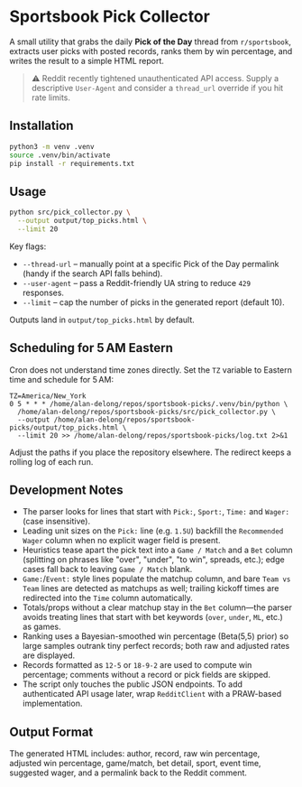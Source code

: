 # Sportsbook Pick Collector

A small utility that grabs the daily **Pick of the Day** thread from `r/sportsbook`, extracts user picks with posted records, ranks them by win percentage, and writes the result to a simple HTML report.

> ⚠️ Reddit recently tightened unauthenticated API access. Supply a descriptive `User-Agent` and consider a `thread_url` override if you hit rate limits.

## Installation

```bash
python3 -m venv .venv
source .venv/bin/activate
pip install -r requirements.txt
```

## Usage

```bash
python src/pick_collector.py \
  --output output/top_picks.html \
  --limit 20
```

Key flags:

- `--thread-url` – manually point at a specific Pick of the Day permalink (handy if the search API falls behind).
- `--user-agent` – pass a Reddit-friendly UA string to reduce `429` responses.
- `--limit` – cap the number of picks in the generated report (default 10).

Outputs land in `output/top_picks.html` by default.

## Scheduling for 5 AM Eastern

Cron does not understand time zones directly. Set the `TZ` variable to Eastern time and schedule for 5 AM:

```cron
TZ=America/New_York
0 5 * * * /home/alan-delong/repos/sportsbook-picks/.venv/bin/python \
  /home/alan-delong/repos/sportsbook-picks/src/pick_collector.py \
  --output /home/alan-delong/repos/sportsbook-picks/output/top_picks.html \
  --limit 20 >> /home/alan-delong/repos/sportsbook-picks/log.txt 2>&1
```

Adjust the paths if you place the repository elsewhere. The redirect keeps a rolling log of each run.

## Development Notes

- The parser looks for lines that start with `Pick:`, `Sport:`, `Time:` and `Wager:` (case insensitive).
- Leading unit sizes on the `Pick:` line (e.g. `1.5U`) backfill the `Recommended Wager` column when no explicit wager field is present.
- Heuristics tease apart the pick text into a `Game / Match` and a `Bet` column (splitting on phrases like "over", "under", "to win", spreads, etc.); edge cases fall back to leaving `Game / Match` blank.
- `Game:`/`Event:` style lines populate the matchup column, and bare `Team vs Team` lines are detected as matchups as well; trailing kickoff times are redirected into the `Time` column automatically.
- Totals/props without a clear matchup stay in the `Bet` column—the parser avoids treating lines that start with bet keywords (`over`, `under`, `ML`, etc.) as games.
- Ranking uses a Bayesian-smoothed win percentage (Beta(5,5) prior) so large samples outrank tiny perfect records; both raw and adjusted rates are displayed.
- Records formatted as `12-5` or `18-9-2` are used to compute win percentage; comments without a record or pick fields are skipped.
- The script only touches the public JSON endpoints. To add authenticated API usage later, wrap `RedditClient` with a PRAW-based implementation.

## Output Format

The generated HTML includes: author, record, raw win percentage, adjusted win percentage, game/match, bet detail, sport, event time, suggested wager, and a permalink back to the Reddit comment.
